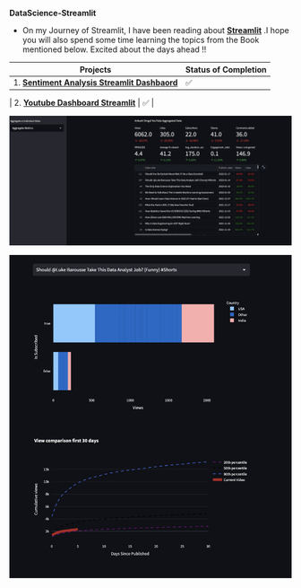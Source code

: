 
**DataScience-Streamlit**
- On my Journey of Streamlit, I have been reading about [**Streamlit**](https://docs.streamlit.io/library/get-started) .I hope you will also spend some time learning the topics from the Book mentioned below. Excited about the days ahead !!

| Projects | Status of Completion |
| ----- | -----|
| 1. [**Sentiment Analysis Streamlit Dashbaord**](https://github.com/andysingal/Interactive-Dashboards-With-Streamlit/tree/main/PycharmProjects/Sentiment-Analysis-streamlit) | ✅ |

| 2. [**Youtube Dashboard Streamlit**](https://github.com/andysingal/DataScience-Streamlit) | ✅ | 

![Image](https://github.com/andysingal/DataScience-Streamlit/blob/main/Images/Screen%20Shot%202023-04-08%20at%204.36.00%20PM.png)

![Image](https://github.com/andysingal/DataScience-Streamlit/blob/main/Images/Screen%20Shot%202023-04-08%20at%205.10.23%20PM.png)

